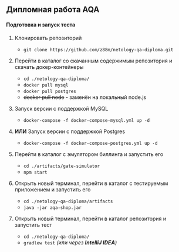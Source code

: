## Дипломная работа AQA

#### Подготовка и запуск теста
1. Клонировать репозиторий
    * ```git clone https://github.com/z88m/netology-qa-diploma.git```

1. Перейти в каталог со скачанным содержимым репозитория и скачать докер-контейнеры
    * ```cd ./netology-qa-diploma/```
    * ```docker pull mysql``` 
    * ```docker pull postgres``` 
    * ~~docker pull node~~ - заменён на локальный node.js
1. Запуск версии с поддержкой MySQL
    * ```docker-compose -f docker-compose-mysql.yml up -d``` 
1. **ИЛИ** Запуск версии с поддержкой Postgres
    * ```docker-compose -f docker-compose-postgres.yml up -d``` 
1. Перейти в каталог с эмулятором биллинга и запустить его
    * ```cd ./artifacts/gate-simulator```
    * ```npm start```
1. Открыть новый терминал, перейти в каталог с тестируемым приложением и запустить его
    * ```cd ./netology-qa-diploma/artifacts```
    * ```java -jar aqa-shop.jar```
1.  Открыть новый терминал, перейти в каталог репозитория и запустить тест
    * ```cd ./netology-qa-diploma/```
    * ```gradlew test``` *(или через **IntelliJ IDEA**)*
